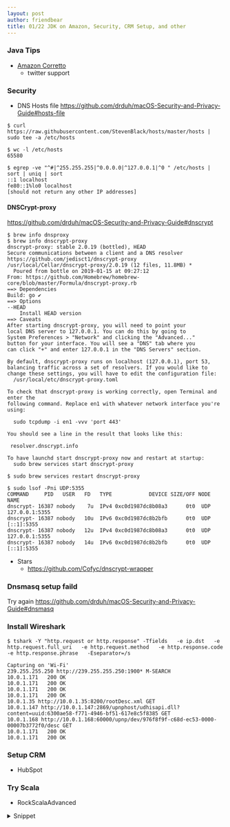 ```yaml
---
layout: post
author: friendbear
title: 01/22 JDK on Amazon, Security, CRM Setup, and other
---
```


### Java Tips
- [Amazon Corretto](https://docs.aws.amazon.com/ja_jp/corretto/latest/corretto-8-ug/downloads-list.html)
    - twitter support

### Security 
- DNS Hosts file
<https://github.com/drduh/macOS-Security-and-Privacy-Guide#hosts-file>
```
$ curl https://raw.githubusercontent.com/StevenBlack/hosts/master/hosts | sudo tee -a /etc/hosts

$ wc -l /etc/hosts
65580

$ egrep -ve "^#|^255.255.255|^0.0.0.0|^127.0.0.1|^0 " /etc/hosts | sort | uniq | sort
::1 localhost
fe80::1%lo0 localhost
[should not return any other IP addresses]
```

#### DNSCrypt-proxy
<https://github.com/drduh/macOS-Security-and-Privacy-Guide#dnscrypt>

```
$ brew info dnsproxy
$ brew info dnscrypt-proxy
dnscrypt-proxy: stable 2.0.19 (bottled), HEAD
Secure communications between a client and a DNS resolver
https://github.com/jedisct1/dnscrypt-proxy
/usr/local/Cellar/dnscrypt-proxy/2.0.19 (12 files, 11.8MB) *
  Poured from bottle on 2019-01-15 at 09:27:12
From: https://github.com/Homebrew/homebrew-core/blob/master/Formula/dnscrypt-proxy.rb
==> Dependencies
Build: go ✔
==> Options
--HEAD
	Install HEAD version
==> Caveats
After starting dnscrypt-proxy, you will need to point your
local DNS server to 127.0.0.1. You can do this by going to
System Preferences > "Network" and clicking the "Advanced..."
button for your interface. You will see a "DNS" tab where you
can click "+" and enter 127.0.0.1 in the "DNS Servers" section.

By default, dnscrypt-proxy runs on localhost (127.0.0.1), port 53,
balancing traffic across a set of resolvers. If you would like to
change these settings, you will have to edit the configuration file:
  /usr/local/etc/dnscrypt-proxy.toml

To check that dnscrypt-proxy is working correctly, open Terminal and enter the
following command. Replace en1 with whatever network interface you're using:

  sudo tcpdump -i en1 -vvv 'port 443'

You should see a line in the result that looks like this:

 resolver.dnscrypt.info

To have launchd start dnscrypt-proxy now and restart at startup:
  sudo brew services start dnscrypt-proxy
```
```shell
$ sudo brew services restart dnscrypt-proxy
```

```shell
$ sudo lsof -Pni UDP:5355
COMMAND     PID   USER   FD   TYPE            DEVICE SIZE/OFF NODE NAME
dnscrypt- 16387 nobody    7u  IPv4 0xc0d1987dc8b08a3      0t0  UDP 127.0.0.1:5355
dnscrypt- 16387 nobody   10u  IPv6 0xc0d1987dc8b2bfb      0t0  UDP [::1]:5355
dnscrypt- 16387 nobody   12u  IPv4 0xc0d1987dc8b08a3      0t0  UDP 127.0.0.1:5355
dnscrypt- 16387 nobody   14u  IPv6 0xc0d1987dc8b2bfb      0t0  UDP [::1]:5355
```

* Stars
  - <https://github.com/Cofyc/dnscrypt-wrapper>

### Dnsmasq setup faild
Try again
<https://github.com/drduh/macOS-Security-and-Privacy-Guide#dnsmasq>

### Install Wireshark
```shell
$ tshark -Y "http.request or http.response" -Tfields   -e ip.dst   -e http.request.full_uri   -e http.request.method   -e http.response.code   -e http.response.phrase   -Eseparator=/s

Capturing on 'Wi-Fi'
239.255.255.250 http://239.255.255.250:1900* M-SEARCH
10.0.1.171   200 OK
10.0.1.171   200 OK
10.0.1.171   200 OK
10.0.1.171   200 OK
10.0.1.35 http://10.0.1.35:8200/rootDesc.xml GET
10.0.1.147 http://10.0.1.147:2869/upnphost/udhisapi.dll?content=uuid:6300ae58-f771-4946-bf51-617e8c5f8385 GET
10.0.1.168 http://10.0.1.168:60000/upnp/dev/976f8f9f-c68d-ec53-0000-00007b3772f0/desc GET
10.0.1.171   200 OK
10.0.1.171   200 OK
```
### Setup CRM
- HubSpot

### Try Scala
- RockScalaAdvanced


<details>
<summary>Snippet</summary>
<pre>
<code>
#!/usr/bin/env amm
@main
def monads(args: String*) = {
  // our own Try monad
  trait Attempt[+A] {
    def flatMap[B](f: A => Attempt[B]): Attempt[B]
  }

  object Attempt {
    def apply[A](a: => A): Attempt[A] = // call by name
      try {
        Success(a)
      } catch {
        case e: Throwable => Fail(e)
      }
  }

  case class Success[+A](value: A) extends Attempt[A] {
    def flatMap[B](f: A => Attempt[B]): Attempt[B] =
      try {
        f(value)
      } catch {
        case e: Throwable => Fail(e)
      }
  }

  case class Fail(e: Throwable) extends Attempt[Nothing] {
    def flatMap[B](f: Nothing => Attempt[B]): Attempt[B] = this
  }

  /*
   * left-identity
   *
   * unit.flatMap(f) = f(x)
   * Attempt(x).flatMap(f) = f(x) // Success case!
   * Success(x).flatMap(f) = f(x) // proved.
   *
   * right-identity
   *
   * attempt.flatMap(unit) = attempt
   * Success(x).flatMap(x => Accept(x)) = Accept(x) = Success(x)
   *
   * Fail(e).flatMap(...) = Fail(e)
   *
   * associativity
   *
   * attempt.flatMap(f).flatMap(g) == attempt.flatMap(x => f(x).flatMap(g))
   * Fail(e).flatMap(f).flatMap(g) = Fail(e)
   * Fail(e).flatMap(x => f(x).flatMap(g)) + Fail(e)
   *
   * Success(v).flatMap(f).flatMap(g) =
   *   f(v).flatMap(g) OR Fail(e)
   *
   * Success(v).flatMap(x => f(x).flatMap(g)) =
   *   f(v).flatMap(g) OR Fail(e)
   */

  val attempt = Attempt {
    throw new RuntimeException("My own monad, yes!")
  }

  println(attempt)

  /*
    EXERCISE:
    1) implement a Lazy[T] monad = computation which will only be executed when it's needed.

    unit/apply
    flatMap
   */
  // 1 - Lazy monad
  class Lazy[+A](value: => A) {
    // call by need
    private lazy val internalValue = value
    def use: A = internalValue
    def flatMap[B](f: (=>A) => Lazy[B]): Lazy[B] = f(internalValue)
  }
  object Lazy {
    def apply[A](value: =>A): Lazy[A] = new Lazy(value)
  }
  val lazyInstance = Lazy {
    println("Today I don't feel like doing anything")
    42
  }

  println(lazyInstance.use)

  val flatMappedInstance = lazyInstance.flatMap(x => Lazy {
    10 * x
  })
  val flatMappedInstance2 = lazyInstance.flatMap(x => Lazy {
    10 * x
  })
  flatMappedInstance.use
  flatMappedInstance2.use
}
</code>

<code>
#!/usr/bin/env amm
@main
def ConcurrencyOnJVM(args: String*) = {
  /**
    * Exercises
    * 1) Construct 50 "inception" threads
    *     Thread1 -> Thread2 -> Thread3 -> ...
    *     println("hello from thread #3)
    *   in REVERSE ORDER
    */
  {
    def inceptionThreads(maxThreads: Int, i: Int = 1): Thread = new Thread(() => {
      if (i < maxThreads) {
        val newThread = inceptionThreads(maxThreads, i + 1)
        newThread.start()
        newThread.join()
      }
      println(s"Hello from thread $i")
    })

    inceptionThreads(50).start()
  }

  /*
   * 2
   */
  var x = 0
  val threads = (1 to 100).map(_ => new Thread(() => x += 1))
  threads.foreach(_.start())

  /*
   * 1) what is the biggest value possible for x? 100
   * 2) what is the  SMALLEST value possible for x? 1
   *
   * thread1: x = 0
   * thread2: x = 0
   * ....
   * thread100: x = 0
   *
   * for all threads: x = 1 and write it back to x
   */

  println(x)
  threads.foreach(_.join())
  println(x)
}
</code>
</pre>
</details>

